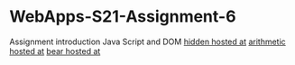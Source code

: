 # WebApps-S21-Assignment-6
Assignment introduction Java Script and DOM
<a href = "https://44-563-web-apps-s21.github.io/webapps-s21-assignment-6-yaswantS542297/hidden.html">hidden hosted at</a>
<a href = "https://44-563-web-apps-s21.github.io/webapps-s21-assignment-6-yaswantS542297/arithmetic.html">arithmetic hosted at</a>
<a href = "https://44-563-web-apps-s21.github.io/webapps-s21-assignment-6-yaswantS542297/bear.html">bear hosted at</a>